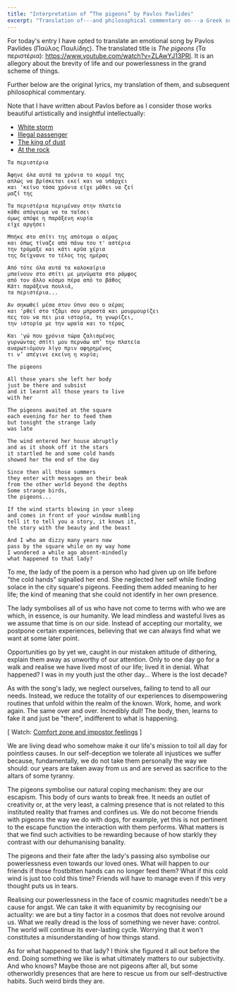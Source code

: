 ```yaml
---
title: "Interpretation of “The pigeons” by Pavlos Pavlides"
excerpt: "Translation of---and philosophical commentary on---a Greek song whose translated title is 'The pigeons'."
---
```


For today's entry I have opted to translate an emotional song by
Pavlos Pavlides (Παύλος Παυλίδης).  The translated title is _The
pigeons_ (Τα περιστέρια):
<https://www.youtube.com/watch?v=ZLAwYJ13PRI>.  It is an allegory
about the brevity of life and our powerlessness in the grand scheme of
things.

Further below are the original lyrics, my translation of them, and
subsequent philosophical commentary.

Note that I have written about Pavlos before as I consider those works
beautiful artistically and insightful intellectually:

- [White storm](https://protesilaos.com/interpretations/2022-09-12-pavlides-white-storm/)
- [Illegal passenger](https://protesilaos.com/interpretations/2022-08-17-pavlides-illegal-passenger/)
- [The king of dust](https://protesilaos.com/interpretations/2022-07-24-xylina-spathia-king-of-dust/)
- [At the rock](https://protesilaos.com/interpretations/2022-07-05-xylina-spathia-on-the-rock/)

```
Τα περιστέρια

Άφηνε όλα αυτά τα χρόνια το κορμί της
απλώς να βρίσκεται εκεί και να υπάρχει
και 'κείνο τόσα χρόνια είχε μάθει να ζεί
μαζί της

Τα περιστέρια περιμέναν στην πλατεία
κάθε απόγευμα να τα ταΐσει
όμως απόψε η παράξενη κυρία
είχε αργήσει

Μπήκε στο σπίτι της απότομα ο αέρας
και όπως τίναζε από πάνω του τ' αστέρια
την τρόμαξε και κάτι κρύα χέρια
της δείχνανε το τέλος της ημέρας

Από τότε όλα αυτά τα καλοκαίρια
μπαίνουν στο σπίτι με μηνύματα στο ράμφος
από τον άλλο κόσμο πέρα από το βάθος
Κάτι παράξενα πουλιά,
τα περιστέρια...

Αν σηκωθεί μέσα στον ύπνο σου ο αέρας
και 'ρθεί στο τζάμι σου μπροστά και μουρμουρίζει
πες του να πει μια ιστορία, τη γνωρίζει,
την ιστορία με την ωραία και το τέρας

Και 'γώ που χρόνια τώρα ζαλισμένος
γυρνώντας σπίτι μου περνάω απ’ την πλατεία
αναρωτιόμουν λίγο πριν αφηρημένος
τι ν’ απέγινε εκείνη η κυρία;
```

```
The pigeons

All those years she left her body
just be there and subsist
and it learnt all those years to live
with her

The pigeons awaited at the square
each evening for her to feed them
but tonight the strange lady
was late

The wind entered her house abruptly
and as it shook off it the stars
it startled he and some cold hands
showed her the end of the day

Since then all those summers
they enter with messages on their beak
from the other world beyond the depths
Some strange birds,
the pigeons...

If the wind starts blowing in your sleep
and comes in front of your window mumbling
tell it to tell you a story, it knows it,
the story with the beauty and the beast

And I who am dizzy many years now
pass by the square while on my way home
I wondered a while ago absent-mindedly
what happened to that lady?
```

To me, the lady of the poem is a person who had given up on life
before "the cold hands" signalled her end.  She neglected her self
while finding solace in the city square's pigeons.  Feeding them
added meaning to her life; the kind of meaning that she could not
identify in her own presence.

The lady symbolises all of us who have not come to terms with who we
are which, in essence, is our humanity.  We lead mindless and wasteful
lives as we assume that time is on our side.  Instead of accepting our
mortality, we postpone certain experiences, believing that we can
always find what we want at some later point.

Opportunities go by yet we, caught in our mistaken attitude of
dithering, explain them away as unworthy of our attention.  Only to
one day go for a walk and realise we have lived most of our life;
lived it in denial.  What happened?  I was in my youth just the other
day...  Where is the lost decade?

As with the song's lady, we neglect ourselves, failing to tend to all
our needs.  Instead, we reduce the totality of our experiences to
disempowering routines that unfold within the realm of the known.
Work, home, and work again.  The same over and over.  Incredibly dull!
The body, then, learns to fake it and just be "there", indifferent to
what is happening.

[ Watch: [Comfort zone and impostor
feelings](https://protesilaos.com/books/2023-02-11-comfort-zone-impostor/)
]

We are living dead who somehow make it our life's mission to toil all
day for pointless causes.  In our self-deception we tolerate all
injustices we suffer because, fundamentally, we do not take them
personally the way we should: our years are taken away from us and are
served as sacrifice to the altars of some tyranny.

The pigeons symbolise our natural coping mechanism: they are our
escapism.  This body of ours wants to break free.  It needs an outlet
of creativity or, at the very least, a calming presence that is not
related to this instituted reality that frames and confines us.  We do
not become friends with pigeons the way we do with dogs, for example,
yet this is not pertinent to the escape function the interaction with
them performs.  What matters is that we find such activities to be
rewarding because of how starkly they contrast with our dehumanising
banality.

The pigeons and their fate after the lady's passing also symbolise our
powerlessness even towards our loved ones.  What will happen to our
friends if those frostbitten hands can no longer feed them?  What if
this cold wind is just too cold this time?  Friends will have to
manage even if this very thought puts us in tears.

Realising our powerlessness in the face of cosmic magnitudes needn't
be a cause for angst.  We can take it with equanimity by recognising
our actuality: we are but a tiny factor in a cosmos that does not
revolve around us.  What we really dread is the loss of something we
never have: control.  The world will continue its ever-lasting cycle.
Worrying that it won't constitutes a misunderstanding of how things
stand.

As for what happened to that lady?  I think she figured it all out
before the end.  Doing something we like is what ultimately matters to
our subjectivity.  And who knows?  Maybe those are not pigeons after
all, but some otherworldly presences that are here to rescue us from
our self-destructive habits.  Such weird birds they are.
